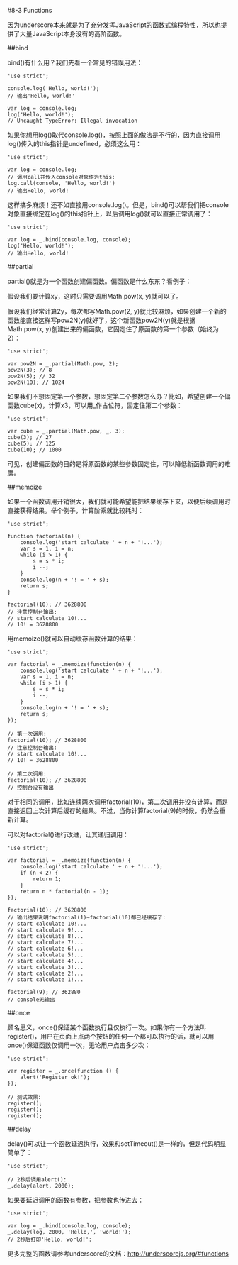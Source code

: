 #8-3 Functions


因为underscore本来就是为了充分发挥JavaScript的函数式编程特性，所以也提供了大量JavaScript本身没有的高阶函数。

##bind

bind()有什么用？我们先看一个常见的错误用法：

	'use strict';
	
	console.log('Hello, world!');
	// 输出'Hello, world!'
	
	var log = console.log;
	log('Hello, world!');
	// Uncaught TypeError: Illegal invocation
如果你想用log()取代console.log()，按照上面的做法是不行的，因为直接调用log()传入的this指针是undefined，必须这么用：

	'use strict';
	
	var log = console.log;
	// 调用call并传入console对象作为this:
	log.call(console, 'Hello, world!')
	// 输出Hello, world!
这样搞多麻烦！还不如直接用console.log()。但是，bind()可以帮我们把console对象直接绑定在log()的this指针上，以后调用log()就可以直接正常调用了：

	'use strict';
	
	var log = _.bind(console.log, console);
	log('Hello, world!');
	// 输出Hello, world!
##partial

partial()就是为一个函数创建偏函数。偏函数是什么东东？看例子：

假设我们要计算xy，这时只需要调用Math.pow(x, y)就可以了。

假设我们经常计算2y，每次都写Math.pow(2, y)就比较麻烦，如果创建一个新的函数能直接这样写pow2N(y)就好了，这个新函数pow2N(y)就是根据Math.pow(x, y)创建出来的偏函数，它固定住了原函数的第一个参数（始终为2）：

	'use strict';
	
	var pow2N = _.partial(Math.pow, 2);
	pow2N(3); // 8
	pow2N(5); // 32
	pow2N(10); // 1024
如果我们不想固定第一个参数，想固定第二个参数怎么办？比如，希望创建一个偏函数cube(x)，计算x3，可以用_作占位符，固定住第二个参数：

	'use strict';
	
	var cube = _.partial(Math.pow, _, 3);
	cube(3); // 27
	cube(5); // 125
	cube(10); // 1000
可见，创建偏函数的目的是将原函数的某些参数固定住，可以降低新函数调用的难度。

##memoize

如果一个函数调用开销很大，我们就可能希望能把结果缓存下来，以便后续调用时直接获得结果。举个例子，计算阶乘就比较耗时：

	'use strict';
	
	function factorial(n) {
	    console.log('start calculate ' + n + '!...');
	    var s = 1, i = n;
	    while (i > 1) {
	        s = s * i;
	        i --;
	    }
	    console.log(n + '! = ' + s);
	    return s;
	}
	
	factorial(10); // 3628800
	// 注意控制台输出:
	// start calculate 10!...
	// 10! = 3628800
用memoize()就可以自动缓存函数计算的结果：

	'use strict';
	
	var factorial = _.memoize(function(n) {
	    console.log('start calculate ' + n + '!...');
	    var s = 1, i = n;
	    while (i > 1) {
	        s = s * i;
	        i --;
	    }
	    console.log(n + '! = ' + s);
	    return s;
	});
	
	// 第一次调用:
	factorial(10); // 3628800
	// 注意控制台输出:
	// start calculate 10!...
	// 10! = 3628800
	
	// 第二次调用:
	factorial(10); // 3628800
	// 控制台没有输出
对于相同的调用，比如连续两次调用factorial(10)，第二次调用并没有计算，而是直接返回上次计算后缓存的结果。不过，当你计算factorial(9)的时候，仍然会重新计算。

可以对factorial()进行改进，让其递归调用：

	'use strict';
	
	var factorial = _.memoize(function(n) {
	    console.log('start calculate ' + n + '!...');
	    if (n < 2) {
	        return 1;
	    }
	    return n * factorial(n - 1);
	});
	
	factorial(10); // 3628800
	// 输出结果说明factorial(1)~factorial(10)都已经缓存了:
	// start calculate 10!...
	// start calculate 9!...
	// start calculate 8!...
	// start calculate 7!...
	// start calculate 6!...
	// start calculate 5!...
	// start calculate 4!...
	// start calculate 3!...
	// start calculate 2!...
	// start calculate 1!...
	
	factorial(9); // 362880
	// console无输出
##once

顾名思义，once()保证某个函数执行且仅执行一次。如果你有一个方法叫register()，用户在页面上点两个按钮的任何一个都可以执行的话，就可以用once()保证函数仅调用一次，无论用户点击多少次：

	'use strict';
	
	var register = _.once(function () {
	    alert('Register ok!');
	});
	
	// 测试效果:
	register();
	register();
	register();

##delay

delay()可以让一个函数延迟执行，效果和setTimeout()是一样的，但是代码明显简单了：

	'use strict';
	
	// 2秒后调用alert():
	_.delay(alert, 2000);
如果要延迟调用的函数有参数，把参数也传进去：

	'use strict';
	
	var log = _.bind(console.log, console);
	_.delay(log, 2000, 'Hello,', 'world!');
	// 2秒后打印'Hello, world!':
更多完整的函数请参考underscore的文档：http://underscorejs.org/#functions